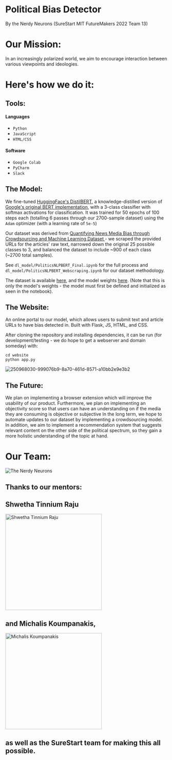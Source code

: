 # Political Bias Detector

By the Nerdy Neurons (SureStart MIT FutureMakers 2022 Team 13)



# Our Mission:

In an increasingly polarized world, we aim to encourage interaction between various viewpoints and ideologies.

# Here's how we do it:

## Tools:
#### Languages
* `Python`
* `JavaScript`
* `HTML/CSS`
#### Software
* `Google Colab`
* `PyCharm`
* `Slack`


## The Model:

We fine-tuned [HuggingFace's DistilBERT](https://huggingface.co/docs/transformers/model_doc/distilbert), a knowledge-distilled version of [Google's original BERT implementation](https://arxiv.org/abs/1810.04805), with a 3-class classifier with softmax activations for classification. It was trained for 50 epochs of 100 steps each (totalling 6 passes through our 2700-sample dataset) using the `Adam` optimizer (with a learning rate of `5e-5`) 

Our dataset was derived from [Quantifying News Media Bias through Crowdsourcing and Machine Learning Dataset ](https://deepblue.lib.umich.edu/data/concern/data_sets/8w32r569d?locale=en#read_me_display) - we scraped the provided URLs for the articles' raw text, narrowed down the original 25 possible classes to 3, and balanced the dataset to include ~900 of each class (~2700 total samples). 

See `dl_model/PoliticsNLPBERT_Final.ipynb` for the full process and `dl_model/PoliticsNLPBERT_Webscraping.ipynb` for our dataset methodology.

The dataset is available [here](https://docs.google.com/uc?export=download&id=1H-IMIUDSM7Y-jPjo8skbcxNBBGovbiLL), and the model weights [here](https://docs.google.com/uc?export=download&id=1-0PA2XTdJhZxDvqSf5xj1TaxcQpM-U2z&confirm=t&uuid=68b827df-d38d-4f34-a034-385b88b67a08). (Note that this is only the model's weights - the model must first be defined and initialized as seen in the notebook).

## The Website:

An online portal to our model, which allows users to submit text and article URLs to have bias detected in. Built with Flask, JS, HTML, and CSS.

After cloning the repository and installing dependencies, it can be run (for development/testing - we do hope to get a webserver and domain someday) with:

```
cd website
python app.py
```
![250968030-999076b9-8a70-461d-8571-a10bb2e9e3b2](https://github.com/donyewakefield/Political_Bias_Detection/assets/71467135/f120d29f-3210-43ce-b8bc-43f1b725d79e)


## The Future:

We plan on implementing a browser extension which will improve the usability of our product. Furthermore, we plan on implementing an objectivity score so that users can have an understanding on if the media they are consuming is objective or subjective
In the long term, we hope to automate updates to our dataset by implementing a crowdsourcing model. In addition, we aim to implement a recommendation system that suggests relevant content on the other side of the political spectrum, so they gain a more holistic understanding of the topic at hand.

# Our Team:

![The Nerdy Neurons](https://docs.google.com/uc?export=download&id=1min006a_qcEcw7PrJApwK6vYJti24E-i)

## Thanks to our mentors:

## Shwetha Tinnium Raju

<img src="https://docs.google.com/uc?export=download&id=18JOi8veL4OLi7cThmUSigKbZjtbebL7-" alt="Shwetha Tinnium Raju" width="300"/>

## and Michalis Koumpanakis,

<img src="https://docs.google.com/uc?export=download&id=1SAquhvcEcCUYSIERaDD1c-6_wSZgZvOR" alt="Michalis Koumpanakis" width="300">

## as well as the SureStart team for making this all possible.
